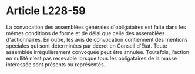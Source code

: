 # Article L228-59

La convocation des assemblées générales d'obligataires est faite dans les mêmes conditions de forme et de délai que celle des assemblées d'actionnaires. En outre, les avis de convocation contiennent des mentions spéciales qui sont déterminées par décret en Conseil d'Etat.   Toute assemblée irrégulièrement convoquée peut être annulée. Toutefois, l'action en nullité n'est pas recevable lorsque tous les obligataires de la masse intéressée sont présents ou représentés.